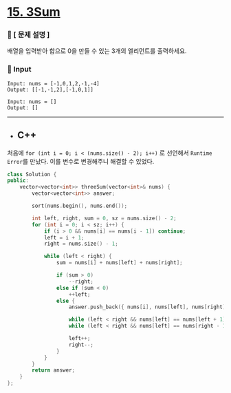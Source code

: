 # [15. 3Sum](https://leetcode.com/problems/3sum/)

### 📌 [ 문제 설명 ]
배열을 입력받아 합으로 0을 만들 수 있는 3개의 엘리먼트를 출력하세요.

### 🛒 Input

```
Input: nums = [-1,0,1,2,-1,-4]
Output: [[-1,-1,2],[-1,0,1]]
```

```
Input: nums = []
Output: []
```

-------------------------------------------

* ## C++

처음에 `for (int i = 0; i < (nums.size() - 2); i++)` 로 선언해서 `Runtime Error`를 만났다. 이를 변수로 변경해주니 해결할 수 있었다.

```c++
class Solution {
public:
    vector<vector<int>> threeSum(vector<int>& nums) {
        vector<vector<int>> answer;

        sort(nums.begin(), nums.end());

        int left, right, sum = 0, sz = nums.size() - 2;
        for (int i = 0; i < sz; i++) {
            if (i > 0 && nums[i] == nums[i - 1]) continue;
            left = i + 1;
            right = nums.size() - 1;

            while (left < right) {
                sum = nums[i] + nums[left] + nums[right];

                if (sum > 0)
                    --right;
                else if (sum < 0)
                    ++left;
                else {
                    answer.push_back({ nums[i], nums[left], nums[right] });

                    while (left < right && nums[left] == nums[left + 1]) ++left;
                    while (left < right && nums[left] == nums[right - 1]) --right;

                    left++;
                    right--;
                }
            }
        }
        return answer;
    }
};
```
